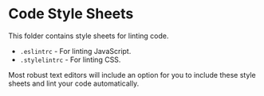 # Code Style Sheets

This folder contains style sheets for linting code.

* `.eslintrc` - For linting JavaScript.
* `.stylelintrc` - For linting CSS.

Most robust text editors will include an option for you to include these style sheets and lint your code automatically.
